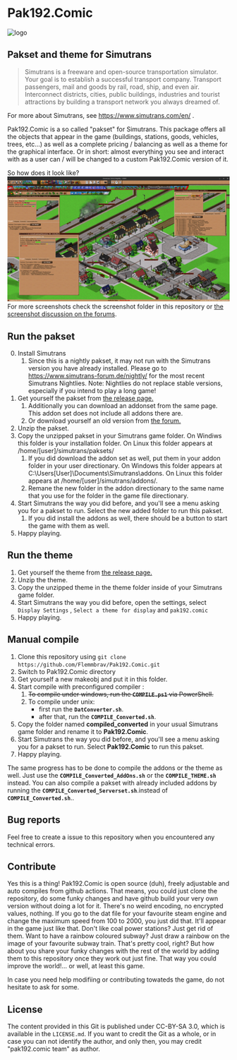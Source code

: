 # Pak192.Comic
![logo](pakset/UI/128/images/big_logo_25_years.png)

## Pakset and theme for Simutrans

> Simutrans is a freeware and open-source transportation simulator. Your goal is to establish a successful transport company. Transport passengers, mail and goods by rail, road, ship, and even air. Interconnect districts, cities, public buildings, industries and tourist attractions by building a transport network you always dreamed of.

For more about Simutrans, see https://www.simutrans.com/en/ .

Pak192.Comic is a so called "pakset" for Simutrans.
This package offers all the objects that appear in the game (buildings, stations, goods, vehicles, trees, etc...) as well as a complete pricing / balancing as well as a theme for the graphical interface.
Or in short: almost everything you see and interact with as a user can / will be changed to a custom Pak192.Comic version of it.

So how does it look like?
![screenshot](screenshots/Small_City_during_the_1920s.png)
For more screenshots check the screenshot folder in this repository or [the screenshot discussion on the forums](https://forum.simutrans.com/index.php/topic,2445.msg203871.html#new).

## Run the pakset

0. Install Simutrans
	1. Since this is a nightly pakset, it may not run with the Simutrans version you have already installed. Please go to https://www.simutrans-forum.de/nightly/ for the most recent Simutrans Nightlies.
	Note: Nightlies do not replace stable versions, especially if you intend to play a long game!
1. Get yourself the pakset from [the release page.](https://github.com/Flemmbrav/Pak192.Comic/releases)
	1. Additionally you can download an addonset from the same page. This addon set does not include all addons there are.
	2. Or download yourself an old version from [the forum.](https://forum.simutrans.com/index.php?board=120.0)
2. Unzip the pakset.
3. Copy the unzipped pakset in your Simutrans game folder. On Windiws this folder is your installation folder. On Linux this folder appears at /home/[user]/simutrans/paksets/
	1. If you did download the addon set as well, put them in your addon folder in your user directionary. On Windows this folder appears at C:\Users\[User]\Documents\Simutrans\addons. On Linux this folder appears at /home/[user]/simutrans/addons/.
	2. Remane the new folder in the addon directionary to the same name that you use for the folder in the game file directionary.
4. Start Simutrans the way you did before, and you'll see a menu asking you for a pakset to run. Select the new added folder to run this pakset.
	1. If you did install the addons as well, there should be a button to start the game with them as well.
5. Happy playing.

## Run the theme

1. Get yourself the theme from [the release page.](https://github.com/Flemmbrav/Pak192.Comic/releases)
2. Unzip the theme.
3. Copy the unzipped theme in the theme folder inside of your Simutrans game folder.
4. Start Simutrans the way you did before, open the settings, select `Display Settings` , `Select a theme for display` and `pak192.comic`
5. Happy playing.

## Manual compile

1. Clone this repository using `git clone https://github.com/Flemmbrav/Pak192.Comic.git`
2. Switch to Pak192.Comic directory
3. Get yourself a new makeobj and put it in this folder.
3. Start compile with preconfigured compiler :
	1. ~~To compile under windows, run the **`COMPILE.ps1`** via PowerShell.~~
	2. To compile under unix:
        - first run the **`DatConverter.sh`**.
        - after that, run the **`COMPILE_Converted.sh`**.
4. Copy the folder named **compiled_converted** in your usual Simutrans game folder and rename it to **Pak192.Comic**.
5. Start Simutrans the way you did before, and you'll see a menu asking you for a pakset to run. Select **Pak192.Comic** to run this pakset.
6. Happy playing.

The same progress has to be done to compile the addons or the theme as well. Just use the **`COMPILE_Converted_AddOns.sh`** or the **`COMPILE_THEME.sh`** instead.
You can also compile a pakset with already included addons by running the **`COMPILE_Converted_Serverset.sh`**.instead of **`COMPILE_Converted.sh`**..

## Bug reports

Feel free to create a issue to this repository when you encountered any technical errors.

## Contribute

Yes this is a thing!
Pak192.Comic is open source (duh), freely adjustable and auto compiles from github actions. That means, you could just clone the repository, do some funky changes and have github build your very own version without doing a lot for it. There's no weird encoding, no encrypted values, nothing. If you go to the dat file for your favourite steam engine and change the maximum speed from 100 to 2000, you just did that. It'll appear in the game just like that. Don't like coal power stations? Just get rid of them. Want to have a rainbow coloured subway? Just draw a rainbow on the image of your favourite subway train.
That's pretty cool, right?
But how about you share your funky changes with the rest of the world by adding them to this repository once they work out just fine. That way you could improve the world!… or well, at least this game.

In case you need help modifiing or contributing towateds the game, do not hesitate to ask for some.

## License

The content provided in this Git is published under CC-BY-SA 3.0, which is available in the `LICENSE.md`. If you want to credit the Git as a whole, or in case you can not identify the author, and only then, you may credit "pak192.comic team" as author.
